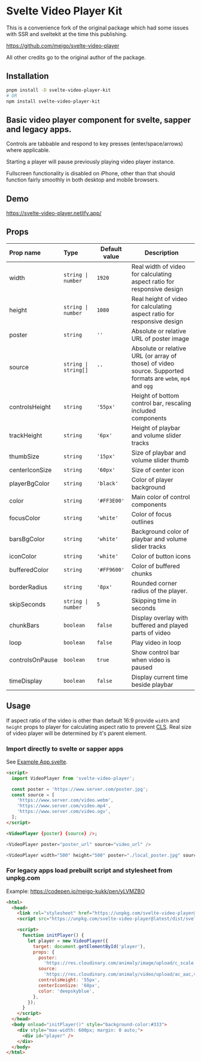 
# Svelte Video Player Kit

This is a convenience fork of the original package which had some issues with SSR and sveltekit at the time this publishing. 

[https://github.com/meigo/svelte-video-player
](https://github.com/meigo/svelte-video-player)

All other credits go to the original author of the package.

## Installation

```bash
pnpm install -D svelte-video-player-kit
# OR
npm install svelte-video-player-kit
```

## Basic video player component for svelte, sapper and legacy apps.

Controls are tabbable and respond to key presses (enter/space/arrows) where applicable.

Starting a player will pause previously playing video player instance.

Fullscreen functionality is disabled on iPhone, other than that should function fairly smoothly in both desktop and mobile browsers.

## Demo

https://svelte-video-player.netlify.app/

## Props

| Prop name       | Type                                | Default value          | Description                                                                                                 |
| :-------------- | :---------------------------------- | ---------------------- | ----------------------------------------------------------------------------------------------------------- |
| width           | <code>string &#124; number</code>   | <code>1920</code>      | Real width of video for calculating aspect ratio for responsive design                                      |
| height          | <code>string &#124; number</code>   | <code>1080</code>      | Real height of video for calculating aspect ratio for responsive design                                     |
| poster          | <code>string</code>                 | <code>''</code>        | Absolute or relative URL of poster image                                                                    |
| source          | <code>string &#124; string[]</code> | <code>''</code>        | Absolute or relative URL (or array of those) of video source. Supported formats are `webm`, `mp4` and `ogg` |
| controlsHeight  | <code>string</code>                 | <code>'55px'</code>    | Height of bottom control bar, rescaling included components                                                 |
| trackHeight     | <code>string</code>                 | <code>'6px'</code>     | Height of playbar and volume slider tracks                                                                  |
| thumbSize       | <code>string</code>                 | <code>'15px'</code>    | Size of playbar and volume slider thumb                                                                     |
| centerIconSize  | <code>string</code>                 | <code>'60px'</code>    | Size of center icon                                                                                         |
| playerBgColor   | <code>string</code>                 | <code>'black'</code>   | Color of player background                                                                                  |
| color           | <code>string</code>                 | <code>'#FF3E00'</code> | Main color of control components                                                                            |
| focusColor      | <code>string</code>                 | <code>'white'</code>   | Color of focus outlines                                                                                     |
| barsBgColor     | <code>string</code>                 | <code>'white'</code>   | Background color of playbar and volume slider tracks                                                        |
| iconColor       | <code>string</code>                 | <code>'white'</code>   | Color of button icons                                                                                       |
| bufferedColor   | <code>string</code>                 | <code>'#FF9600'</code> | Color of buffered chunks                                                                                    |
| borderRadius    | <code>string</code>                 | <code>'8px'</code>     | Rounded corner radius of the player.                                                                        |
| skipSeconds     | <code>string &#124; number</code>   | <code>5</code>         | Skipping time in seconds                                                                                    |
| chunkBars       | <code>boolean</code>                | <code>false</code>     | Display overlay with buffered and played parts of video                                                     |
| loop            | <code>boolean</code>                | <code>false</code>     | Play video in loop                                                                                          |
| controlsOnPause | <code>boolean</code>                | <code>true</code>      | Show control bar when video is paused                                                                       |
| timeDisplay     | <code>boolean</code>                | <code>false</code>     | Display current time beside playbar                                                                         |

## Usage

If aspect ratio of the video is other than default 16:9 provide `width` and `height` props to player for calculating aspect ratio to prevent [CLS](https://web.dev/cls/).
Real size of video player will be determined by it's parent element.

### Import directly to svelte or sapper apps

See [Example App.svelte](./example/src/App.svelte).

```html
<script>
  import VideoPlayer from 'svelte-video-player';

  const poster = 'https://www.server.com/poster.jpg';
  const source = [
    'https://www.server.com/video.webm',
    'https://www.server.com/video.mp4',
    'https://www.server.com/video.ogv',
  ];
</script>

<VideoPlayer {poster} {source} />;
```

```js
<VideoPlayer poster="poster_url" source="video_url" />
```

```js
<VideoPlayer width="500" height="500" poster="./local_poster.jpg" source="./local_video.mp4" loop />
```

### For legacy apps load prebuilt script and stylesheet from unpkg.com

Example: https://codepen.io/meigo-kukk/pen/yLVMZBO

```html
<html>
  <head>
    <link rel="stylesheet" href="https://unpkg.com/svelte-video-player@latest/dist/svelte-video-player.css" />
    <script src="https://unpkg.com/svelte-video-player@latest/dist/svelte-video-player.js"></script>

    <script>
      function initPlayer() {
        let player = new VideoPlayer({
          target: document.getElementById('player'),
          props: {
            poster:
              'https://res.cloudinary.com/animaly/image/upload/c_scale,w_960/v1608783923/ntiiorkrkxba6kmooa4u.gif',
            source:
              'https://res.cloudinary.com/animaly/video/upload/ac_aac,vc_h264/v1608783907/xixhbu5v9aawqqgiafri.mp4',
            controlsHeight: '55px',
            centerIconSize: '60px',
            color: 'deepskyblue',
          },
        });
      }
    </script>
  </head>
  <body onload="initPlayer()" style="background-color:#333">
    <div style="max-width: 600px; margin: 0 auto;">
      <div id="player" />
    </div>
  </body>
</html>
```
